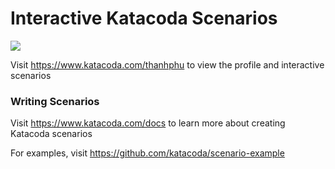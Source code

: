 # Interactive Katacoda Scenarios

[![](http://shields.katacoda.com/katacoda/thanhphu/count.svg)](https://www.katacoda.com/thanhphu "Get your profile on Katacoda.com")

Visit https://www.katacoda.com/thanhphu to view the profile and interactive scenarios

### Writing Scenarios
Visit https://www.katacoda.com/docs to learn more about creating Katacoda scenarios

For examples, visit https://github.com/katacoda/scenario-example
